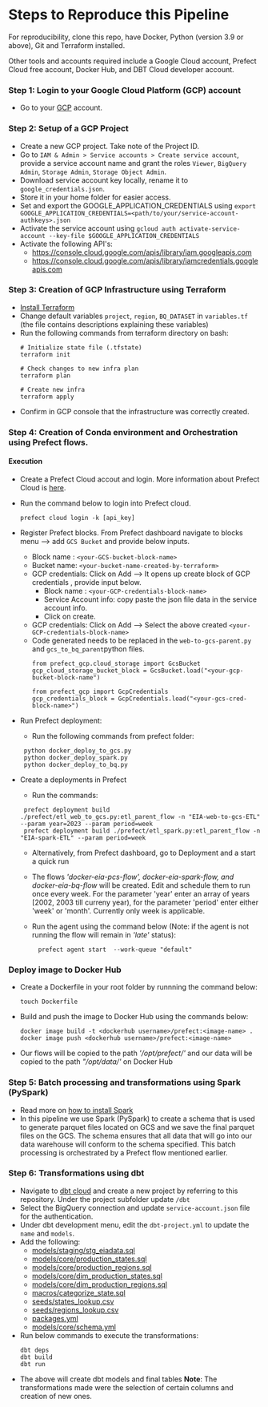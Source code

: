 
# Steps to Reproduce this Pipeline

For reproducibility, clone this repo, have Docker, Python (version 3.9 or above), Git and Terraform installed.

Other tools and accounts required include a Google Cloud account, Prefect Cloud free account, Docker Hub, and DBT Cloud developer account.


### Step 1:  Login to your Google Cloud Platform (GCP) account
- Go to your [GCP](https://cloud.google.com/) account.

### Step 2: Setup of a GCP Project
- Create a new GCP project. Take note of the Project ID. 
- Go to `IAM & Admin > Service accounts > Create service account`, provide a service account name and grant the roles `Viewer`, `BigQuery Admin`, `Storage Admin`, `Storage Object Admin`. 
- Download service account key locally, rename it to `google_credentials.json`. 
- Store it in your home folder for easier access. 
- Set and export the GOOGLE_APPLICATION_CREDENTIALS using `export GOOGLE_APPLICATION_CREDENTIALS=<path/to/your/service-account-authkeys>.json`
- Activate the service account using `gcloud auth activate-service-account --key-file $GOOGLE_APPLICATION_CREDENTIALS`
- Activate the following API's:
   * https://console.cloud.google.com/apis/library/iam.googleapis.com
   * https://console.cloud.google.com/apis/library/iamcredentials.googleapis.com

### Step 3: Creation of GCP Infrastructure using Terraform
- [Install Terraform](https://learn.hashicorp.com/tutorials/terraform/install-cli)
- Change default variables `project`, `region`, `BQ_DATASET` in `variables.tf` (the file contains descriptions explaining these variables)
- Run the following commands from terraform directory on bash:
	```shell
	# Initialize state file (.tfstate)
	terraform init

	# Check changes to new infra plan
	terraform plan

	# Create new infra
	terraform apply
	```
- Confirm in GCP console that the infrastructure was correctly created.

### Step 4: Creation of Conda environment and Orchestration using Prefect flows.

#### Execution

- Create a Prefect Cloud accout and login. More information about Prefect Cloud is [here](https://docs.prefect.io/latest/cloud/cloud-quickstart/).

- Run the command below to login into Prefect cloud.
	```
	prefect cloud login -k [api_key] 
	```
- Register Prefect blocks. From Prefect dashboard navigate to blocks menu --> add `GCS Bucket` and provide below inputs.
	* Block name : `<your-GCS-bucket-block-name>`
	* Bucket name: `<your-bucket-name-created-by-terraform>`
	* GCP credentials:  Click on Add --> It opens up create block of GCP credentials , provide input below.
		* Block name : `<your-GCP-credentials-block-name>`
		* Service Account info: copy paste the json file data in the service account info.
		* Click on create.
	* GCP credentials:  Click on Add --> Select the above created `<your-GCP-credentials-block-name>`
	* Code generated needs to be replaced in the `web-to-gcs-parent.py` and `gcs_to_bq_parent`python files.
		```
		from prefect_gcp.cloud_storage import GcsBucket
		gcp_cloud_storage_bucket_block = GcsBucket.load("<your-gcp-bucket-block-name")

		from prefect_gcp import GcpCredentials
		gcp_credentials_block = GcpCredentials.load("<your-gcs-cred-block-name>")

		```    
- Run Prefect deployment:

   - Run the following commands from prefect folder:
   ```
	python docker_deploy_to_gcs.py
	python docker_deploy_spark.py
    python docker_deploy_to_bq.py
   ```
- Create a deployments in Prefect
 	- Run the commands:
   ```
	prefect deployment build ./prefect/etl_web_to_gcs.py:etl_parent_flow -n "EIA-web-to-gcs-ETL" --param year=2023 --param period=week
	prefect deployment build ./prefect/etl_spark.py:etl_parent_flow -n "EIA-spark-ETL" --param period=week
   ```
   - Alternatively, from Prefect dashboard, go to Deployment and a start a quick run
   - The flows *'docker-eia-pcs-flow', docker-eia-spark-flow, and docker-eia-bq-flow* will be created.  Edit and schedule them to run once every week. For the parameter 'year' enter an array of years [2002, 2003 till curreny year), for the parameter 'period' enter either 'week' or 'month'. Currently only week is applicable.

   - Run the agent using the command below (Note: if the agent is not running the flow will remain in  *'late'* status): 
   ```
		prefect agent start  --work-queue "default"
	```

### Deploy image to Docker Hub
- Create a Dockerfile in your root folder by runnning the command below:
	```
	touch Dockerfile
	```
- Build and push the image to Docker Hub using the commands below:
	```
	docker image build -t <dockerhub username>/prefect:<image-name> .
	docker image push <dockerhub username>/prefect:<image-name>
	```
- Our flows will be copied to the path *'/opt/prefect/'* and our data will be copied to the path *"/opt/data/'* on Docker Hub

### Step 5: Batch processing and transformations using Spark (PySpark)

* Read more on [how to install Spark](https://spark.apache.org/docs/latest/api/python/getting_started/install.html)
* In this pipeline we use Spark (PySpark) to create a schema that is used to generate parquet files located on GCS and we save the final parquet files on the GCS. The schema ensures that all data that will go into our data warehouse will conform to the schema specified. This batch processing is orchestrated by a Prefect flow mentioned earlier.

### Step 6: Transformations using dbt

* Navigate to [dbt cloud](https://www.getdbt.com/) and create a new project by referring to this repository. Under the project subfolder update `/dbt`
* Select the BigQuery connection and update `service-account.json` file for the authentication. 
* Under dbt development menu, edit the `dbt-project.yml` to update the `name` and `models`.
* Add the following:		
	* [models/staging/stg_eiadata.sql](https://github.com/richardjonyo/data-engineering-zoomcamp/blob/main/dbt/stg_eiadata.sql)
	* [models/core/production_states.sql](https://github.com/richardjonyo/data-engineering-zoomcamp/blob/main/dbt/production_states.sql)
	* [models/core/production_regions.sql](https://github.com/richardjonyo/data-engineering-zoomcamp/blob/main/dbt/production_regions.sql)
	* [models/core/dim_production_states.sql](https://github.com/richardjonyo/data-engineering-zoomcamp/blob/main/dbt/dim_production_states.sql)
	* [models/core/dim_production_regions.sql](https://github.com/richardjonyo/data-engineering-zoomcamp/blob/main/dbt/dim_production_regions.sql)
	* [macros/categorize_state.sql](https://github.com/richardjonyo/data-engineering-zoomcamp/blob/main/dbt/categorize_state.sql) 
	* [seeds/states_lookup.csv](https://github.com/richardjonyo/data-engineering-zoomcamp/blob/main/dbt/states_lookup.csv) 
	* [seeds/regions_lookup.csv](https://github.com/richardjonyo/data-engineering-zoomcamp/blob/main/dbt/regions_lookup.csv) 
	* [packages.yml](https://github.com/richardjonyo/data-engineering-zoomcamp/blob/main/dbt/packages.yml)
	* [models/core/schema.yml](https://github.com/richardjonyo/data-engineering-zoomcamp/blob/main/dbt/schema.yml)
* Run below commands to execute the transformations:
	```
	dbt deps
	dbt build
	dbt run
	``` 
* The above will create dbt models and final tables
   **Note**: The transformations made were the selection of certain columns and creation of new ones.
